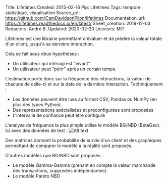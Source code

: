 Title: Lifetimes
Created: 2015-02-16
Pip: Lifetimes
Tags: temporel, statistique, visualisation
Source_url: https://github.com/CamDavidsonPilon/lifetimes
Documentation_url: https://lifetimes.readthedocs.io/en/latest/
Sheet_creation: 2019-12-03
Redactors: André B.
Updated: 2020-02-20
Licenses: MIT




Lifetimes est une librairie permettant d'évaluer et de prédire la valeur totale d'un client, jusqu'à sa dernière interaction.

Cela se fait sous deux hypothèses :

* Un utilisateur qui interagi est "vivant"
* Un utilisateur peut "périr" après un certain temps.

L'estimation porte donc sur la fréquence des interactions, la valeur de chacune de celle-ci et sur la date de la dernière interaction.
Techniquement :
* Les données peuvent être lues au format CSV, Pandas ou NumPy (en plus des types Python).
* Des représentations spécialisées et préconfigurées sont proposées
* L'intervalle de confiance peut être configuré

L'analyse de fréquence la plus simple utilise le modèle BG/NBD (BetaGeo). Ici avec des données de test :
![Alt text]({static}/res/lifetimes.png)

Des matrices donnant la probabilité de survie d'un client et des graphiques permettant de comparer le modèle à la réalité sont proposés.

D'autres modèles que BG/NBD sont proposés :

* Le modèle Gamma-Gamma (prenant en compte la valeur marchande des transactions, supposées indépendantes)
* Le modèle Pareto NBD
